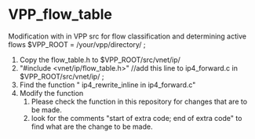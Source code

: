 # VPP_flow_table
Modification with in VPP src for flow classification and determining active flows
$VPP_ROOT = /your/vpp/directory/ ;
1. Copy the flow_table.h to $VPP_ROOT/src/vnet/ip/
2. "#include <vnet/ip/flow_table.h>" //add this line to ip4_forward.c in $VPP_ROOT/src/vnet/ip/ ;
3. Find the function " ip4_rewrite_inline in ip4_forward.c"
4. Modify the function
    1. Please check the function in this repository for changes that are to be made.
    2. look for the comments "start of extra code; end of extra code" to find what are the change to be made.
